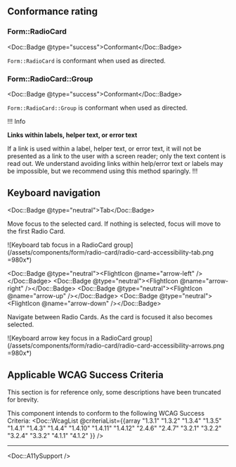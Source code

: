## Conformance rating

### Form::RadioCard

<Doc::Badge @type="success">Conformant</Doc::Badge>

`Form::RadioCard` is conformant when used as directed.

### Form::RadioCard::Group

<Doc::Badge @type="success">Conformant</Doc::Badge>

`Form::RadioCard::Group` is conformant when used as directed.

!!! Info

**Links within labels, helper text, or error text**

If a link is used within a label, helper text, or error text, it will not be presented as a link to the user with a screen reader; only the text content is read out. We understand avoiding links within help/error text or labels may be impossible, but we recommend using this method sparingly. 
!!!

## Keyboard navigation

<Doc::Badge @type="neutral">Tab</Doc::Badge>

Move focus to the selected card. If nothing is selected, focus will move to the first Radio Card.

![Keyboard tab focus in a RadioCard group](/assets/components/form/radio-card/radio-card-accessibility-tab.png =980x*)

<Doc::Badge @type="neutral"><FlightIcon @name="arrow-left" /></Doc::Badge>
<Doc::Badge @type="neutral"><FlightIcon @name="arrow-right" /></Doc::Badge>
<Doc::Badge @type="neutral"><FlightIcon @name="arrow-up" /></Doc::Badge>
<Doc::Badge @type="neutral"><FlightIcon @name="arrow-down" /></Doc::Badge>

Navigate between Radio Cards. As the card is focused it also becomes selected.

![Keyboard arrow key focus in a RadioCard group](/assets/components/form/radio-card/radio-card-accessibility-arrows.png =980x*)

## Applicable WCAG Success Criteria

This section is for reference only, some descriptions have been truncated for brevity.

This component intends to conform to the following WCAG Success Criteria:
<Doc::WcagList @criteriaList={{array "1.3.1" "1.3.2" "1.3.4" "1.3.5" "1.4.1" "1.4.3" "1.4.4" "1.4.10" "1.4.11" "1.4.12" "2.4.6" "2.4.7" "3.2.1" "3.2.2" "3.2.4" "3.3.2" "4.1.1" "4.1.2" }} />

---

<Doc::A11ySupport />
